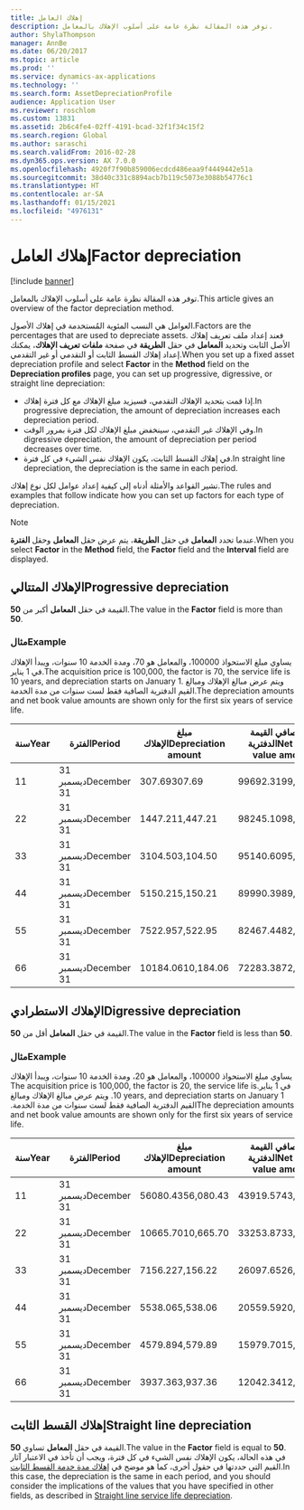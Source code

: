 ```yaml
---
title: إهلاك العامل
description: توفر هذه المقالة نظرة عامة على أسلوب الإهلاك بالمعامل.
author: ShylaThompson
manager: AnnBe
ms.date: 06/20/2017
ms.topic: article
ms.prod: ''
ms.service: dynamics-ax-applications
ms.technology: ''
ms.search.form: AssetDepreciationProfile
audience: Application User
ms.reviewer: roschlom
ms.custom: 13831
ms.assetid: 2b6c4fe4-02ff-4191-bcad-32f1f34c15f2
ms.search.region: Global
ms.author: saraschi
ms.search.validFrom: 2016-02-28
ms.dyn365.ops.version: AX 7.0.0
ms.openlocfilehash: 4920f7f90b859006ecdcd486eaa9f4449442e51a
ms.sourcegitcommit: 38d40c331c8894acb7b119c5073e3088b54776c1
ms.translationtype: HT
ms.contentlocale: ar-SA
ms.lasthandoff: 01/15/2021
ms.locfileid: "4976131"
---
```

# <a name="factor-depreciation"></a><span data-ttu-id="d8a73-103">إهلاك العامل</span><span class="sxs-lookup"><span data-stu-id="d8a73-103">Factor depreciation</span></span>

[!include [banner](../includes/banner.md)]

<span data-ttu-id="d8a73-104">توفر هذه المقالة نظرة عامة على أسلوب الإهلاك بالمعامل.</span><span class="sxs-lookup"><span data-stu-id="d8a73-104">This article gives an overview of the factor depreciation method.</span></span>

<span data-ttu-id="d8a73-105">العوامل هي النسب المئوية المُستخدمة في إهلاك الأصول.</span><span class="sxs-lookup"><span data-stu-id="d8a73-105">Factors are the percentages that are used to depreciate assets.</span></span> <span data-ttu-id="d8a73-106">فعند إعداد ملف تعريف إهلاك الأصل الثابت وتحديد **المعامل** في حقل **الطريقة** في صفحة **ملفات تعريف الإهلاك**، يمكنك إعداد إهلاك القسط الثابت أو التقدمي أو غير التقدمي.</span><span class="sxs-lookup"><span data-stu-id="d8a73-106">When you set up a fixed asset depreciation profile and select **Factor** in the **Method** field on the **Depreciation profiles** page, you can set up progressive, digressive, or straight line depreciation:</span></span>

-   <span data-ttu-id="d8a73-107">إذا قمت بتحديد الإهلاك التقدمي، فسيزيد مبلغ الإهلاك مع كل فترة إهلاك.</span><span class="sxs-lookup"><span data-stu-id="d8a73-107">In progressive depreciation, the amount of depreciation increases each depreciation period.</span></span>
-   <span data-ttu-id="d8a73-108">وفي الإهلاك غير التقدمي، سينخفض مبلغ الإهلاك لكل فترة بمرور الوقت.</span><span class="sxs-lookup"><span data-stu-id="d8a73-108">In digressive depreciation, the amount of depreciation per period decreases over time.</span></span>
-   <span data-ttu-id="d8a73-109">في إهلاك القسط الثابت، يكون الإهلاك نفس الشيء في كل فترة.</span><span class="sxs-lookup"><span data-stu-id="d8a73-109">In straight line depreciation, the depreciation is the same in each period.</span></span>

<span data-ttu-id="d8a73-110">تشير القواعد والأمثلة أدناه إلى كيفية إعداد عوامل لكل نوع إهلاك.</span><span class="sxs-lookup"><span data-stu-id="d8a73-110">The rules and examples that follow indicate how you can set up factors for each type of depreciation.</span></span> 

> [!NOTE] 
> <span data-ttu-id="d8a73-111">عندما تحدد **المعامل** في حقل **الطريقة**، يتم عرض حقل **المعامل** وحقل **الفترة**.</span><span class="sxs-lookup"><span data-stu-id="d8a73-111">When you select **Factor** in the **Method** field, the **Factor** field and the **Interval** field are displayed.</span></span>

## <a name="progressive-depreciation"></a><span data-ttu-id="d8a73-112">الإهلاك المتتالي</span><span class="sxs-lookup"><span data-stu-id="d8a73-112">Progressive depreciation</span></span>
<span data-ttu-id="d8a73-113">القيمة في حقل **المعامل** أكبر من **50**.</span><span class="sxs-lookup"><span data-stu-id="d8a73-113">The value in the **Factor** field is more than **50**.</span></span>

### <a name="example"></a><span data-ttu-id="d8a73-114">مثال</span><span class="sxs-lookup"><span data-stu-id="d8a73-114">Example</span></span>

<span data-ttu-id="d8a73-115">يساوي مبلغ الاستحواذ 100000، والمعامل هو 70، ومدة الخدمة 10 سنوات، ويبدأ الإهلاك في 1 يناير.</span><span class="sxs-lookup"><span data-stu-id="d8a73-115">The acquisition price is 100,000, the factor is 70, the service life is 10 years, and depreciation starts on January 1.</span></span> <span data-ttu-id="d8a73-116">ويتم عرض مبالغ الإهلاك ومبالغ القيم الدفترية الصافية فقط لست سنوات من مدة الخدمة.‬</span><span class="sxs-lookup"><span data-stu-id="d8a73-116">The depreciation amounts and net book value amounts are shown only for the first six years of service life.</span></span>

| <span data-ttu-id="d8a73-117">سنة</span><span class="sxs-lookup"><span data-stu-id="d8a73-117">Year</span></span> | <span data-ttu-id="d8a73-118">الفترة</span><span class="sxs-lookup"><span data-stu-id="d8a73-118">Period</span></span>      | <span data-ttu-id="d8a73-119">مبلغ الإهلاك</span><span class="sxs-lookup"><span data-stu-id="d8a73-119">Depreciation amount</span></span> | <span data-ttu-id="d8a73-120">مبلغ صافي القيمة الدفترية</span><span class="sxs-lookup"><span data-stu-id="d8a73-120">Net book value amount</span></span> |
|------|-------------|---------------------|-----------------------|
| <span data-ttu-id="d8a73-121">1</span><span class="sxs-lookup"><span data-stu-id="d8a73-121">1</span></span>    | <span data-ttu-id="d8a73-122">31 ديسمبر</span><span class="sxs-lookup"><span data-stu-id="d8a73-122">December 31</span></span> | <span data-ttu-id="d8a73-123">307.69</span><span class="sxs-lookup"><span data-stu-id="d8a73-123">307.69</span></span>              | <span data-ttu-id="d8a73-124">99692.31</span><span class="sxs-lookup"><span data-stu-id="d8a73-124">99,692.31</span></span>             |
| <span data-ttu-id="d8a73-125">2</span><span class="sxs-lookup"><span data-stu-id="d8a73-125">2</span></span>    | <span data-ttu-id="d8a73-126">31 ديسمبر</span><span class="sxs-lookup"><span data-stu-id="d8a73-126">December 31</span></span> | <span data-ttu-id="d8a73-127">1447.21</span><span class="sxs-lookup"><span data-stu-id="d8a73-127">1,447.21</span></span>            | <span data-ttu-id="d8a73-128">98245.10</span><span class="sxs-lookup"><span data-stu-id="d8a73-128">98,245.10</span></span>             |
| <span data-ttu-id="d8a73-129">3</span><span class="sxs-lookup"><span data-stu-id="d8a73-129">3</span></span>    | <span data-ttu-id="d8a73-130">31 ديسمبر</span><span class="sxs-lookup"><span data-stu-id="d8a73-130">December 31</span></span> | <span data-ttu-id="d8a73-131">3104.50</span><span class="sxs-lookup"><span data-stu-id="d8a73-131">3,104.50</span></span>            | <span data-ttu-id="d8a73-132">95140.60</span><span class="sxs-lookup"><span data-stu-id="d8a73-132">95,140.60</span></span>             |
| <span data-ttu-id="d8a73-133">4</span><span class="sxs-lookup"><span data-stu-id="d8a73-133">4</span></span>    | <span data-ttu-id="d8a73-134">31 ديسمبر</span><span class="sxs-lookup"><span data-stu-id="d8a73-134">December 31</span></span> | <span data-ttu-id="d8a73-135">5150.21</span><span class="sxs-lookup"><span data-stu-id="d8a73-135">5,150.21</span></span>            | <span data-ttu-id="d8a73-136">89990.39</span><span class="sxs-lookup"><span data-stu-id="d8a73-136">89,990.39</span></span>             |
| <span data-ttu-id="d8a73-137">5</span><span class="sxs-lookup"><span data-stu-id="d8a73-137">5</span></span>    | <span data-ttu-id="d8a73-138">31 ديسمبر</span><span class="sxs-lookup"><span data-stu-id="d8a73-138">December 31</span></span> | <span data-ttu-id="d8a73-139">7522.95</span><span class="sxs-lookup"><span data-stu-id="d8a73-139">7,522.95</span></span>            | <span data-ttu-id="d8a73-140">82467.44</span><span class="sxs-lookup"><span data-stu-id="d8a73-140">82,467.44</span></span>             |
| <span data-ttu-id="d8a73-141">6</span><span class="sxs-lookup"><span data-stu-id="d8a73-141">6</span></span>    | <span data-ttu-id="d8a73-142">31 ديسمبر</span><span class="sxs-lookup"><span data-stu-id="d8a73-142">December 31</span></span> | <span data-ttu-id="d8a73-143">10184.06</span><span class="sxs-lookup"><span data-stu-id="d8a73-143">10,184.06</span></span>           | <span data-ttu-id="d8a73-144">72283.38</span><span class="sxs-lookup"><span data-stu-id="d8a73-144">72,283.38</span></span>             |

## <a name="digressive-depreciation"></a><span data-ttu-id="d8a73-145">الإهلاك الاستطرادي</span><span class="sxs-lookup"><span data-stu-id="d8a73-145">Digressive depreciation</span></span>
<span data-ttu-id="d8a73-146">القيمة في حقل **المعامل** أقل من **50**.</span><span class="sxs-lookup"><span data-stu-id="d8a73-146">The value in the **Factor** field is less than **50**.</span></span>

### <a name="example"></a><span data-ttu-id="d8a73-147">مثال</span><span class="sxs-lookup"><span data-stu-id="d8a73-147">Example</span></span>

<span data-ttu-id="d8a73-148">‏‫يساوي مبلغ الاستحواذ 100000، والمعامل هو 20، ومدة الخدمة 10 سنوات، ويبدأ الإهلاك في 1 يناير.</span><span class="sxs-lookup"><span data-stu-id="d8a73-148">The acquisition price is 100,000, the factor is 20, the service life is 10 years, and depreciation starts on January 1.</span></span> <span data-ttu-id="d8a73-149">ويتم عرض مبالغ الإهلاك ومبالغ القيم الدفترية الصافية فقط لست سنوات من مدة الخدمة.‬</span><span class="sxs-lookup"><span data-stu-id="d8a73-149">The depreciation amounts and net book value amounts are shown only for the first six years of service life.</span></span>

| <span data-ttu-id="d8a73-150">سنة</span><span class="sxs-lookup"><span data-stu-id="d8a73-150">Year</span></span> | <span data-ttu-id="d8a73-151">الفترة</span><span class="sxs-lookup"><span data-stu-id="d8a73-151">Period</span></span>      | <span data-ttu-id="d8a73-152">مبلغ الإهلاك</span><span class="sxs-lookup"><span data-stu-id="d8a73-152">Depreciation amount</span></span> | <span data-ttu-id="d8a73-153">مبلغ صافي القيمة الدفترية</span><span class="sxs-lookup"><span data-stu-id="d8a73-153">Net book value amount</span></span> |
|------|-------------|---------------------|-----------------------|
| <span data-ttu-id="d8a73-154">1</span><span class="sxs-lookup"><span data-stu-id="d8a73-154">1</span></span>    | <span data-ttu-id="d8a73-155">31 ديسمبر</span><span class="sxs-lookup"><span data-stu-id="d8a73-155">December 31</span></span> | <span data-ttu-id="d8a73-156">56080.43</span><span class="sxs-lookup"><span data-stu-id="d8a73-156">56,080.43</span></span>           | <span data-ttu-id="d8a73-157">43919.57</span><span class="sxs-lookup"><span data-stu-id="d8a73-157">43,919.57</span></span>             |
| <span data-ttu-id="d8a73-158">2</span><span class="sxs-lookup"><span data-stu-id="d8a73-158">2</span></span>    | <span data-ttu-id="d8a73-159">31 ديسمبر</span><span class="sxs-lookup"><span data-stu-id="d8a73-159">December 31</span></span> | <span data-ttu-id="d8a73-160">10665.70</span><span class="sxs-lookup"><span data-stu-id="d8a73-160">10,665.70</span></span>           | <span data-ttu-id="d8a73-161">33253.87</span><span class="sxs-lookup"><span data-stu-id="d8a73-161">33,253.87</span></span>             |
| <span data-ttu-id="d8a73-162">3</span><span class="sxs-lookup"><span data-stu-id="d8a73-162">3</span></span>    | <span data-ttu-id="d8a73-163">31 ديسمبر</span><span class="sxs-lookup"><span data-stu-id="d8a73-163">December 31</span></span> | <span data-ttu-id="d8a73-164">7156.22</span><span class="sxs-lookup"><span data-stu-id="d8a73-164">7,156.22</span></span>            | <span data-ttu-id="d8a73-165">26097.65</span><span class="sxs-lookup"><span data-stu-id="d8a73-165">26,097.65</span></span>             |
| <span data-ttu-id="d8a73-166">4</span><span class="sxs-lookup"><span data-stu-id="d8a73-166">4</span></span>    | <span data-ttu-id="d8a73-167">31 ديسمبر</span><span class="sxs-lookup"><span data-stu-id="d8a73-167">December 31</span></span> | <span data-ttu-id="d8a73-168">5538.06</span><span class="sxs-lookup"><span data-stu-id="d8a73-168">5,538.06</span></span>            | <span data-ttu-id="d8a73-169">20559.59</span><span class="sxs-lookup"><span data-stu-id="d8a73-169">20,559.59</span></span>             |
| <span data-ttu-id="d8a73-170">5</span><span class="sxs-lookup"><span data-stu-id="d8a73-170">5</span></span>    | <span data-ttu-id="d8a73-171">31 ديسمبر</span><span class="sxs-lookup"><span data-stu-id="d8a73-171">December 31</span></span> | <span data-ttu-id="d8a73-172">4579.89</span><span class="sxs-lookup"><span data-stu-id="d8a73-172">4,579.89</span></span>            | <span data-ttu-id="d8a73-173">15979.70</span><span class="sxs-lookup"><span data-stu-id="d8a73-173">15,979.70</span></span>             |
| <span data-ttu-id="d8a73-174">6</span><span class="sxs-lookup"><span data-stu-id="d8a73-174">6</span></span>    | <span data-ttu-id="d8a73-175">31 ديسمبر</span><span class="sxs-lookup"><span data-stu-id="d8a73-175">December 31</span></span> | <span data-ttu-id="d8a73-176">3937.36</span><span class="sxs-lookup"><span data-stu-id="d8a73-176">3,937.36</span></span>            | <span data-ttu-id="d8a73-177">12042.34</span><span class="sxs-lookup"><span data-stu-id="d8a73-177">12,042.34</span></span>             |

## <a name="straight-line-depreciation"></a><span data-ttu-id="d8a73-178">إهلاك القسط الثابت</span><span class="sxs-lookup"><span data-stu-id="d8a73-178">Straight line depreciation</span></span>
<span data-ttu-id="d8a73-179">القيمة في حقل **المعامل** تساوي **50**.</span><span class="sxs-lookup"><span data-stu-id="d8a73-179">The value in the **Factor** field is equal to **50**.</span></span> <span data-ttu-id="d8a73-180">في هذه الحالة، يكون الإهلاك نفس الشيء في كل فترة، ويجب أن تأخذ في الاعتبار آثار القيم التي حددتها في حقول أخرى، كما هو موضح في [إهلاك مدة خدمة القسط الثابت‬](straight-line-service-life-depreciation.md).</span><span class="sxs-lookup"><span data-stu-id="d8a73-180">In this case, the depreciation is the same in each period, and you should consider the implications of the values that you have specified in other fields, as described in [Straight line service life depreciation](straight-line-service-life-depreciation.md).</span></span>



